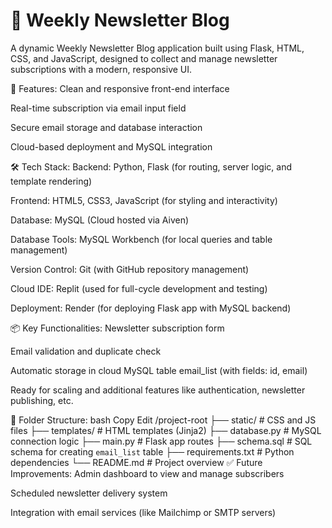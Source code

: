 # 📰 Weekly Newsletter Blog
A dynamic Weekly Newsletter Blog application built using Flask, HTML, CSS, and JavaScript, designed to collect and manage newsletter subscriptions with a modern, responsive UI.

🚀 Features:
Clean and responsive front-end interface

Real-time subscription via email input field

Secure email storage and database interaction

Cloud-based deployment and MySQL integration

🛠 Tech Stack:
Backend: Python, Flask (for routing, server logic, and template rendering)

Frontend: HTML5, CSS3, JavaScript (for styling and interactivity)

Database: MySQL (Cloud hosted via Aiven)

Database Tools: MySQL Workbench (for local queries and table management)

Version Control: Git (with GitHub repository management)

Cloud IDE: Replit (used for full-cycle development and testing)

Deployment: Render (for deploying Flask app with MySQL backend)

📦 Key Functionalities:
Newsletter subscription form

Email validation and duplicate check

Automatic storage in cloud MySQL table email_list (with fields: id, email)

Ready for scaling and additional features like authentication, newsletter publishing, etc.

📁 Folder Structure:
bash
Copy
Edit
/project-root
├── static/               # CSS and JS files
├── templates/            # HTML templates (Jinja2)
├── database.py           # MySQL connection logic
├── main.py               # Flask app routes
├── schema.sql            # SQL schema for creating `email_list` table
├── requirements.txt      # Python dependencies
└── README.md             # Project overview
✅ Future Improvements:
Admin dashboard to view and manage subscribers

Scheduled newsletter delivery system

Integration with email services (like Mailchimp or SMTP servers)
